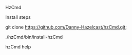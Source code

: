HzCmd

Install steps

git clone https://github.com/Danny-Hazelcast/hzCmd.git;

./hzCmd/bin/install-hzCmd

hzCmd help
